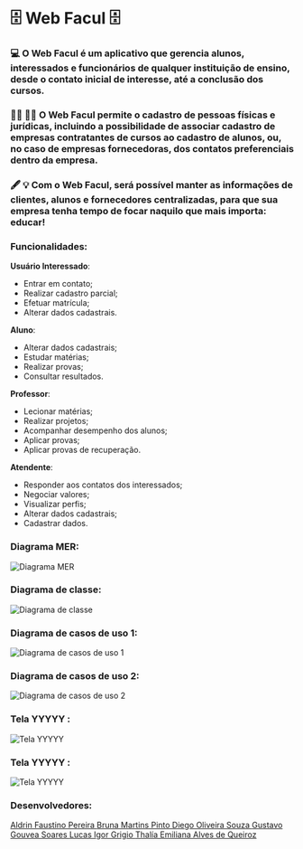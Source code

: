 # :file_cabinet: Web Facul :file_cabinet:

### :computer: O Web Facul é um aplicativo que gerencia alunos, interessados e funcionários de qualquer instituição de ensino, desde o contato inicial de interesse, até a conclusão dos cursos. 

### :man_student: :woman_teacher: O Web Facul permite o cadastro de pessoas físicas e jurídicas, incluindo a possibilidade de associar cadastro de empresas contratantes de cursos ao cadastro de alunos, ou, no caso de empresas fornecedoras, dos contatos preferenciais dentro da empresa.

### :fountain_pen: :bulb: Com o Web Facul, será possível manter as informações de clientes, alunos e fornecedores centralizadas, para que sua empresa tenha tempo de focar naquilo que mais importa: educar!


### **Funcionalidades**:

**Usuário Interessado**:
- Entrar em contato;
- Realizar cadastro parcial;
- Efetuar matrícula;
- Alterar dados cadastrais.

**Aluno**: 
- Alterar dados cadastrais;
- Estudar matérias;
- Realizar provas;
- Consultar resultados.



**Professor**:
- Lecionar matérias;
- Realizar projetos;
- Acompanhar desempenho dos alunos;
- Aplicar provas;
- Aplicar provas de recuperação.

**Atendente**:
- Responder aos contatos dos interessados;
- Negociar valores;
- Visualizar perfis;
- Alterar dados cadastrais;
- Cadastrar dados.


 
### **Diagrama MER**:

![Diagrama MER]()

### **Diagrama de classe**:
![Diagrama de classe]()

### **Diagrama de casos de uso 1**:
![Diagrama de casos de uso 1]()

### **Diagrama de casos de uso 2**:
![Diagrama de casos de uso 2]()

 ### **Tela YYYYY** :
![Tela YYYYY]()

 ### **Tela YYYYY** :
![Tela YYYYY]()






### Desenvolvedores:
<a href="LINK" target="_blank">Aldrin Faustino Pereira
<a href="https://github.com/Bmpin" target="_blank">Bruna Martins Pinto
<a href="LINK" target="_blank">Diego Oliveira Souza
<a href="LINK" target="_blank">Gustavo Gouvea Soares
<a href="LINK" target="_blank">Lucas Igor Grigio
<a href="LINK" target="_blank">Thalía Emiliana Alves de Queiroz